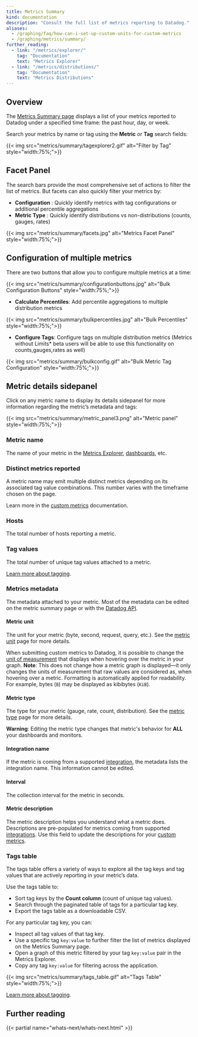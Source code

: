 ```yaml
---
title: Metrics Summary
kind: documentation
description: "Consult the full list of metrics reporting to Datadog."
aliases:
  - /graphing/faq/how-can-i-set-up-custom-units-for-custom-metrics
  - /graphing/metrics/summary/
further_reading:
  - link: "/metrics/explorer/"
    tag: "Documentation"
    text: "Metrics Explorer"
  - link: "/metrics/distributions/"
    tag: "Documentation"
    text: "Metrics Distributions"
---
```


## Overview

The [Metrics Summary page][1] displays a list of your metrics reported to Datadog under a specified time frame: the past hour, day, or week. 

Search your metrics by name or tag using the **Metric** or **Tag** search fields:

{{< img src="metrics/summary/tagexplorer2.gif" alt="Filter by Tag"  style="width:75%;">}}

## Facet Panel
The search bars provide the most comprehensive set of actions to filter the list of metrics. But facets can also quickly filter your metrics by:
* **Configuration** : Quickly identify metrics with tag configurations or additional percentile aggregations
* **Metric Type** : Quickly identify distributions vs non-distributions (counts, gauges, rates)

{{< img src="metrics/summary/facets.jpg" alt="Metrics Facet Panel"  style="width:75%;">}}

## Configuration of multiple metrics 
There are two buttons that allow you to configure multiple metrics at a time: 

{{< img src="metrics/summary/configurationbuttons.jpg" alt="Bulk Configuration Buttons"  style="width:75%;">}}

* **Calculate Percentiles**: Add percentile aggregations to multiple distribution metrics

{{< img src="metrics/summary/bulkpercentiles.jpg" alt="Bulk Percentiles"  style="width:75%;">}}

* **Configure Tags**: Configure tags on multiple distribution metrics (Metrics without Limits* beta users will be able to use this functionality on counts,gauges,rates as well)

{{< img src="metrics/summary/bulkconfig.gif" alt="Bulk Metric Tag Configuration"  style="width:75%;">}} 

## Metric details sidepanel

Click on any metric name to display its details sidepanel for more information regarding the metric’s metadata and tags: 

{{< img src="metrics/summary/metric_panel3.png" alt="Metric panel"  style="width:75%;">}}

### Metric name

The name of your metric in the [Metrics Explorer][2], [dashboards][3], etc.

### Distinct metrics reported

A metric name may emit multiple distinct metrics depending on its associated tag value combinations. This number varies with the timeframe chosen on the page.

Learn more in the [custom metrics][4] documentation.

### Hosts

The total number of hosts reporting a metric.

### Tag values

The total number of unique tag values attached to a metric.

[Learn more about tagging][5].

### Metrics metadata

The metadata attached to your metric. Most of the metadata can be edited on the metric summary page or with the [Datadog API][6].

#### Metric unit

The unit for your metric (byte, second, request, query, etc.). See the [metric unit][7] page for more details.

When submitting custom metrics to Datadog, it is possible to change the [unit of measurement][1] that displays when hovering over the metric in your graph. **Note**: This does not change how a metric graph is displayed—it only changes the units of measurement that raw values are considered as, when hovering over a metric. Formatting is automatically applied for readability. For example, bytes (`B`) may be displayed as kibibytes (`KiB`).

#### Metric type

The type for your metric (gauge, rate, count, distribution). See the [metric type][8] page for more details.

**Warning**: Editing the metric type changes that metric's behavior for **ALL** your dashboards and monitors.

#### Integration name

If the metric is coming from a supported [integration][9], the metadata lists the integration name. This information cannot be edited.

#### Interval

The collection interval for the metric in seconds.

#### Metric description

The metric description helps you understand what a metric does. Descriptions are pre-populated for metrics coming from supported [integrations][9]. Use this field to update the descriptions for your [custom metrics][4].

### Tags table

The tags table offers a variety of ways to explore all the tag keys and tag values that are actively reporting in your metric’s data.

Use the tags table to:

- Sort tag keys by the **Count column** (count of unique tag values).
- Search through the paginated table of tags for a particular tag key.
- Export the tags table as a downloadable CSV.

For any particular tag key, you can:

- Inspect all tag values of that tag key.
- Use a specific tag `key:value` to further filter the list of metrics displayed on the Metrics Summary page.
- Open a graph of this metric filtered by your tag `key:value` pair in the Metrics Explorer.
- Copy any tag `key:value` for filtering across the application.

{{< img src="metrics/summary/tags_table.gif" alt="Tags Table"  style="width:75%;">}}

[Learn more about tagging][5].

## Further reading

{{< partial name="whats-next/whats-next.html" >}}

[1]: https://app.datadoghq.com/metric/summary
[2]: /metrics/explorer/
[3]: /dashboards/
[4]: /developers/metrics/custom_metrics/
[5]: /getting_started/tagging/
[6]: /api/v1/metrics/#edit-metric-metadata
[7]: /developers/metrics/units/
[8]: /developers/metrics/types/
[9]: /integrations/
